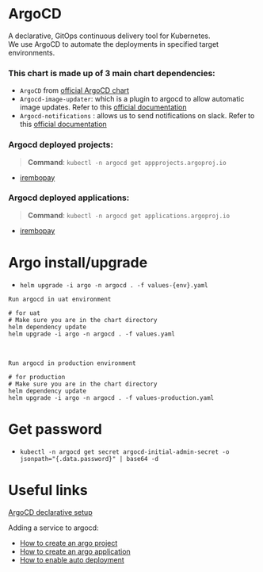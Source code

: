 
# ArgoCD
A declarative, GitOps continuous delivery tool for Kubernetes.<br>
We use ArgoCD to automate the deployments in specified target environments.

### This chart is made up of 3 main chart dependencies:

- `ArgoCD` from [official ArgoCD chart](https://github.com/argoproj/argo-helm/tree/master/charts/argo-cd)
- `Argocd-image-updater`: which is a plugin to argocd to allow automatic image updates.  Refer to this [official documentation](https://github.com/argoproj-labs/argocd-image-updater/blob/master/docs/configuration/images.md)
- `Argocd-notifications` : allows us to send notifications on slack. Refer to this [official documentation](https://argocd-notifications.readthedocs.io/en/latest/)

### Argocd deployed projects:
> **Command**: `kubectl -n argocd get appprojects.argoproj.io`
- [irembopay](https://github.com/Irembo/charts/blob/master/stable/argo/templates/irembopay-argo-appproject.yaml)

### Argocd deployed applications:
> **Command**: `kubectl -n argocd get applications.argoproj.io`
- [irembopay](https://github.com/Irembo/charts/blob/master/stable/argo/templates/irembogov-integration-service-argo-application.yaml)


# Argo install/upgrade
- `helm upgrade -i argo -n argocd . -f values-{env}.yaml`

`Run argocd in uat environment`

```
# for uat
# Make sure you are in the chart directory
helm dependency update
helm upgrade -i argo -n argocd . -f values.yaml
```
<br/>

`Run argocd in production environment`

```
# for production
# Make sure you are in the chart directory
helm dependency update
helm upgrade -i argo -n argocd . -f values-production.yaml
```



# Get password
- `kubectl -n argocd get secret argocd-initial-admin-secret -o jsonpath="{.data.password}" | base64 -d`

# Useful links
[ArgoCD declarative setup](https://argo-cd.readthedocs.io/en/stable/operator-manual/declarative-setup/)

Adding a service to argocd:
- [How to create an argo project](https://argo-cd.readthedocs.io/en/stable/operator-manual/declarative-setup/#projects)
- [How to create an argo application](https://argo-cd.readthedocs.io/en/stable/operator-manual/declarative-setup/#applications)
- [How to enable auto deployment](https://www.notion.so/irembo/ArgoCD-auto-deployment-with-argocd-image-updater-4cb616d6813e43bc96f644c1115fcb23#25f606fc47b44a3f956c42427519526c)
